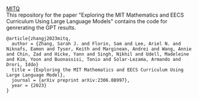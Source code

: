 [MITQ](https://idrori.github.io/MITQ/)
<br />
This repository for the paper "Exploring the MIT Mathematics and EECS Curriculum Using Large Language Models" contains the code for genrerating the GPT results.

```
@article{zhangj2023mitq,
  author = {Zhang, Sarah J. and Florin, Sam and Lee, Ariel N. and Niknafs, Eamon and Tyser, Keith and Marginean, Andrei and Wang, Annie and Chin, Zad and Hicke, Yann and Singh, Nikhil and Udell, Madeleine and Kim, Yoon and Buonassisi, Tonio and Solar-Lezama, Armando and Drori, Iddo}
  title = {Exploring the MIT Mathematics and EECS Curriculum Using Large Language Model},
  journal = {arXiv preprint arXiv:2306.08997},
  year = {2023}
}
```
